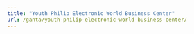 ```yaml
---
title: "Youth Philip Electronic World Business Center"
url: /ganta/youth-philip-electronic-world-business-center/
---
```

